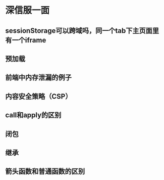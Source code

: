 # 深信服一面   
## sessionStorage可以跨域吗，同一个tab下主页面里有一个iframe   
## 预加载  
## 前端中内存泄漏的例子   
## 内容安全策略（CSP）   
## call和apply的区别   
## 闭包   
## 继承   
## 箭头函数和普通函数的区别   
